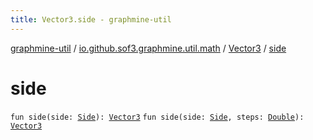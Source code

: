 ```yaml
---
title: Vector3.side - graphmine-util
---
```


[graphmine-util](../../index.html) / [io.github.sof3.graphmine.util.math](../index.html) / [Vector3](index.html) / [side](./side.html)

# side

`fun side(side: `[`Side`](../-side/index.html)`): `[`Vector3`](index.html)
`fun side(side: `[`Side`](../-side/index.html)`, steps: `[`Double`](https://kotlinlang.org/api/latest/jvm/stdlib/kotlin/-double/index.html)`): `[`Vector3`](index.html)
